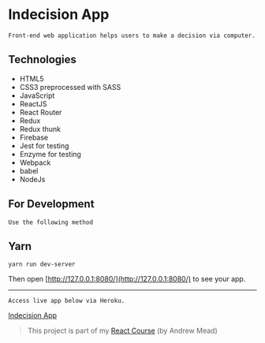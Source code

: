 # Indecision App

```Front-end web application helps users to make a decision via computer.```

## Technologies
* HTML5
* CSS3 preprocessed with SASS 
* JavaScript
* ReactJS
* React Router
* Redux
* Redux thunk
* Firebase
* Jest for testing
* Enzyme for testing
* Webpack
* babel
* NodeJs

## For Development

```Use the following method```

## Yarn

```
yarn run dev-server
```
Then open [http://127.0.0.1:8080/](http://127.0.0.1:8080/) to see your app.<br>

---------------------------------------
```
Access live app below via Heroku.
```
[Indecision App](https://bayo-react-course-1-indecision.herokuapp.com/)

> This project is part of my [React Course](https://www.udemy.com/react-2nd-edition/) (by Andrew Mead)
